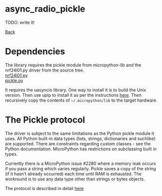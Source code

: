 # async_radio_pickle

TODO: write it!

[Back](./README.md)

# Dependencies

The library requires the pickle module from micropython-lib and the nrf24l01.py
driver from the source tree.  
[nrf24l01.py](https://github.com/micropython/micropython/tree/master/drivers/nrf24l01)  
[pickle.py](https://github.com/micropython/micropython-lib/tree/master/pickle)

It requires the uasyncio library. One way to install it is to build the Unix
version. Then use upip to install it as per the instructions
[here](https://github.com/micropython/micropython-lib). Then recursively copy
the contents of ``~/.micropython/lib`` to the target hardware.

# The Pickle protocol

The driver is subject to the same limitations as the Python pickle module it
uses. All Python built-in data types (lists, strings, dictionaries and
suchlike) are supported. There are constraints regarding custom classes - see
the Python documentation. MicroPython has restrictions on subclassing built in
types.

Currently there is a MicroPython issue #2280 where a memory leak occurs if you
pass a string which varies regularly. Pickle saves a copy of the string (if it
hasn't already occurred) each time until RAM is exhausted. The workround is to
use any data type other than strings or bytes objects.

The protocol is described in detail [here](./PROTOCOL.md)

